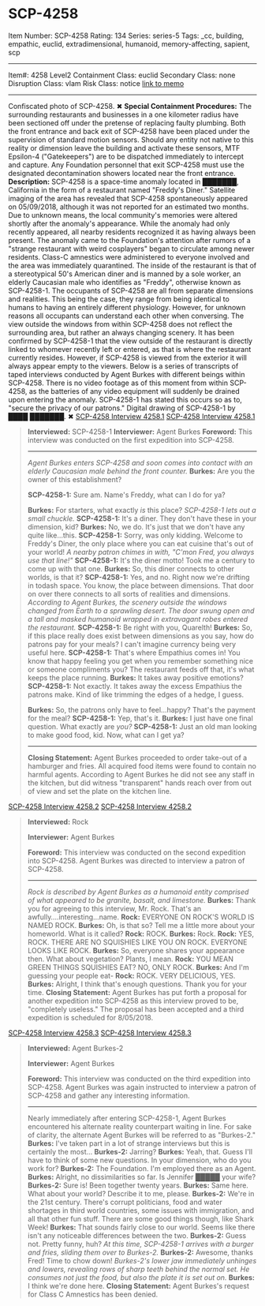 # SCP-4258
Item Number: SCP-4258
Rating: 134
Series: series-5
Tags: _cc, building, empathic, euclid, extradimensional, humanoid, memory-affecting, sapient, scp

---

Item#: 4258
Level2
Containment Class:
euclid
Secondary Class:
none
Disruption Class:
vlam
Risk Class:
notice
[link to memo](/classification-committee-memo)  

* * *
Confiscated photo of SCP-4258.
✖
**Special Containment Procedures:** The surrounding restaurants and businesses in a one kilometer radius have been sectioned off under the pretense of replacing faulty plumbing. Both the front entrance and back exit of SCP-4258 have been placed under the supervision of standard motion sensors. Should any entity not native to this reality or dimension leave the building and activate these sensors, MTF Epsilon-4 ("Gatekeepers") are to be dispatched immediately to intercept and capture. Any Foundation personnel that exit SCP-4258 must use the designated decontamination showers located near the front entrance.
**Description:** SCP-4258 is a space-time anomaly located in ███████, California in the form of a restaurant named "Freddy's Diner." Satellite imaging of the area has revealed that SCP-4258 spontaneously appeared on 05/09/2018, although it was not reported for an estimated two months. Due to unknown means, the local community's memories were altered shortly after the anomaly's appearance. While the anomaly had only recently appeared, all nearby residents recognized it as having always been present. The anomaly came to the Foundation's attention after rumors of a "strange restaurant with weird cosplayers" began to circulate among newer residents. Class-C amnestics were administered to everyone involved and the area was immediately quarantined.
The inside of the restaurant is that of a stereotypical 50's American diner and is manned by a sole worker, an elderly Caucasian male who identifies as "Freddy", otherwise known as SCP-4258-1. The occupants of SCP-4258 are all from separate dimensions and realities. This being the case, they range from being identical to humans to having an entirely different physiology. However, for unknown reasons all occupants can understand each other when conversing.
The view outside the windows from within SCP-4258 does not reflect the surrounding area, but rather an always changing scenery. It has been confirmed by SCP-4258-1 that the view outside of the restaurant is directly linked to whomever recently left or entered, as that is where the restaurant currently resides. However, if SCP-4258 is viewed from the exterior it will always appear empty to the viewers. Below is a series of transcripts of taped interviews conducted by Agent Burkes with different beings within SCP-4258. There is no video footage as of this moment from within SCP-4258, as the batteries of any video equipment will suddenly be drained upon entering the anomaly. SCP-4258-1 has stated this occurs so as to, "secure the privacy of our patrons."
Digital drawing of SCP-4258-1 by ████ ███████.
✖
[SCP-4258 Interview 4258.1](javascript:;)
[SCP-4258 Interview 4258.1](javascript:;)
> **Interviewed:** SCP-4258-1
> **Interviewer:** Agent Burkes
> **Foreword:** This interview was conducted on the first expedition into SCP-4258.
> * * *
> _Agent Burkes enters SCP-4258 and soon comes into contact with an elderly Caucasian male behind the front counter._
> **Burkes:** Are you the owner of this establishment?  
>    
>  **SCP-4258-1:** Sure am. Name's Freddy, what can I do for ya?  
>    
>  **Burkes:** For starters, what exactly _is_ this place?
> _SCP-4258-1 lets out a small chuckle._
> **SCP-4258-1:** It's a diner. They don't have these in your dimension, kid?
> **Burkes:** No, we do. It's just that we don't have any quite like…this.
> **SCP-4258-1:** Sorry, was only kidding. Welcome to Freddy's Diner, the only place where you can eat cuisine that's out of your world!
> _A nearby patron chimes in with, "C'mon Fred, you always use that line!"_
> **SCP-4258-1:** It's the diner motto! Took me a century to come up with that one.
> **Burkes:** So, this diner connects to other worlds, is that it?
> **SCP-4258-1:** Yes, and no. Right now we're drifting in todash space. You know, the place between dimensions. That door on over there connects to all sorts of realities and dimensions.
> _According to Agent Burkes, the scenery outside the windows changed from Earth to a sprawling desert. The door swung open and a tall and masked humanoid wrapped in extravagant robes entered the restaurant._
> **SCP-4258-1:** Be right with you, Quarelth!
> **Burkes:** So, if this place really does exist between dimensions as you say, how do patrons pay for your meals? I can't imagine currency being very useful here.
> **SCP-4258-1:** That's where Empathius comes in! You know that happy feeling you get when you remember something nice or someone compliments you? The restaurant feeds off that, it's what keeps the place running.
> **Burkes:** It takes away positive emotions?
> **SCP-4258-1:** Not exactly. It takes away the excess Empathius the patrons make. Kind of like trimming the edges of a hedge, I guess.  
>    
>  **Burkes:** So, the patrons only have to feel…happy? That's the payment for the meal?
> **SCP-4258-1:** Yep, that's it.
> **Burkes:** I just have one final question. What exactly are _you?_
> **SCP-4258-1:** Just an old man looking to make good food, kid. Now, what can I get ya?
> * * *
> **Closing Statement:** Agent Burkes proceeded to order take-out of a hamburger and fries. All acquired food items were found to contain no harmful agents. According to Agent Burkes he did not see any staff in the kitchen, but did witness "transparent" hands reach over from out of view and set the plate on the kitchen line.
  

[SCP-4258 Interview 4258.2](javascript:;)
[SCP-4258 Interview 4258.2](javascript:;)
> **Interviewed:** Rock  
>    
>  **Interviewer:** Agent Burkes  
>    
>  **Foreword:** This interview was conducted on the second expedition into SCP-4258. Agent Burkes was directed to interview a patron of SCP-4258.
> * * *
> _Rock is described by Agent Burkes as a humanoid entity comprised of what appeared to be granite, basalt, and limestone._
> **Burkes:** Thank you for agreeing to this interview, Mr. Rock. That's an awfully….interesting…name.
> **Rock:** EVERYONE ON ROCK'S WORLD IS NAMED ROCK.
> **Burkes:** Oh, is that so? Tell me a little more about your homeworld. What is it called?
> **Rock:** ROCK.
> **Burkes:** Rock.
> **Rock:** YES, ROCK. THERE ARE NO SQUISHIES LIKE YOU ON ROCK. EVERYONE LOOKS LIKE ROCK.
> **Burkes:** So, everyone shares your appearance then. What about vegetation? Plants, I mean.
> **Rock:** YOU MEAN GREEN THINGS SQUISHIES EAT? NO, ONLY ROCK.
> **Burkes:** And I'm guessing your people eat-
> **Rock:** ROCK. VERY DELICIOUS, YES.
> **Burkes:** Alright, I think that's enough questions. Thank you for your time.
> **Closing Statement:** Agent Burkes has put forth a proposal for another expedition into SCP-4258 as this interview proved to be, "completely useless." The proposal has been accepted and a third expedition is scheduled for 8/05/2018.
  

[SCP-4258 Interview 4258.3](javascript:;)
[SCP-4258 Interview 4258.3](javascript:;)
> **Interviewed:** Agent Burkes-2  
>    
>  **Interviewer:** Agent Burkes  
>    
>  **Foreword:** This interview was conducted on the third expedition into SCP-4258. Agent Burkes was again instructed to interview a patron of SCP-4258 and gather any interesting information.
> * * *
> Nearly immediately after entering SCP-4258-1, Agent Burkes encountered his alternate reality counterpart waiting in line. For sake of clarity, the alternate Agent Burkes will be referred to as "Burkes-2."
> **Burkes:** I've taken part in a lot of strange interviews but this is certainly the most…
> **Burkes-2:** Jarring?
> **Burkes:** Yeah, that. Guess I'll have to think of some new questions. In your dimension, who do you work for?
> **Burkes-2:** The Foundation. I'm employed there as an Agent.
> **Burkes:** Alright, no dissimilarities so far. Is Jennifer █████ your wife?
> **Burkes-2:** Sure is! Been together twenty years.
> **Burkes:** Same here. What about your world? Describe it to me, please.
> **Burkes-2:** We're in the 21st century. There's corrupt politicians, food and water shortages in third world countries, some issues with immigration, and all that other fun stuff. There are some good things though, like Shark Week!
> **Burkes:** That sounds fairly close to our world. Seems like there isn't any noticeable differences between the two.
> **Burkes-2:** Guess not. Pretty funny, huh?
> _At this time, SCP-4258-1 arrives with a burger and fries, sliding them over to Burkes-2._
> **Burkes-2:** Awesome, thanks Fred! Time to chow down!
> _Burkes-2's lower jaw immediately unhinges and lowers, revealing rows of sharp teeth behind the normal set. He consumes not just the food, but also the plate it is set out on._
> **Burkes:** I think we're done here.
> **Closing Statement:** Agent Burkes's request for Class C Amnestics has been denied.